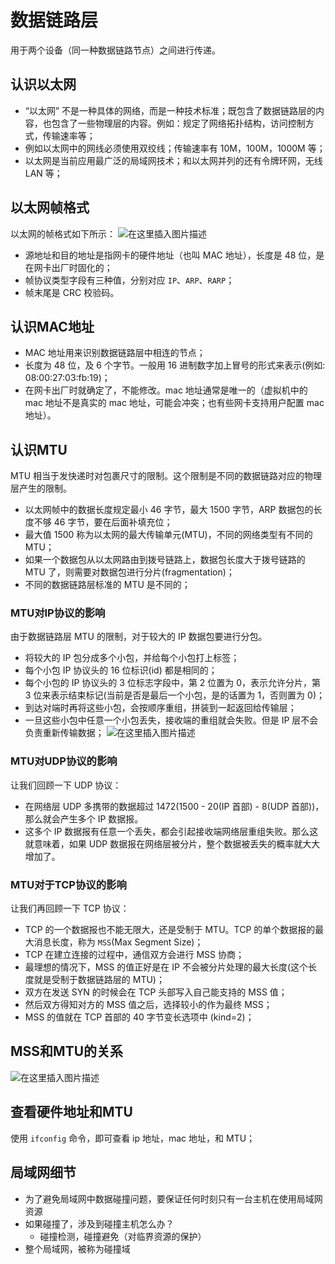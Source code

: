 ﻿# 数据链路层
用于两个设备（同一种数据链路节点）之间进行传递。



## 认识以太网
- “以太网” 不是一种具体的网络，而是一种技术标准；既包含了数据链路层的内容，也包含了一些物理层的内容。例如：规定了网络拓扑结构，访问控制方式，传输速率等；
- 例如以太网中的网线必须使用双绞线；传输速率有 10M，100M，1000M 等；
- 以太网是当前应用最广泛的局域网技术；和以太网并列的还有令牌环网，无线 LAN 等；

## 以太网帧格式
以太网的帧格式如下所示：
![在这里插入图片描述](https://i-blog.csdnimg.cn/direct/ff11d6fadf604fafa8d790b3e736d820.png)


- 源地址和目的地址是指网卡的硬件地址（也叫 MAC 地址），长度是 48 位，是在网卡出厂时固化的；
- 帧协议类型字段有三种值，分别对应 `IP`、`ARP`、`RARP`；
- 帧末尾是 CRC 校验码。

## 认识MAC地址
- MAC 地址用来识别数据链路层中相连的节点；
- 长度为 48 位，及 6 个字节。一般用 16 进制数字加上冒号的形式来表示(例如: 08:00:27:03:fb:19)；
- 在网卡出厂时就确定了，不能修改。mac 地址通常是唯一的（虚拟机中的 mac 地址不是真实的 mac 地址，可能会冲突；也有些网卡支持用户配置 mac 地址）。



## 认识MTU
MTU 相当于发快递时对包裹尺寸的限制。这个限制是不同的数据链路对应的物理层产生的限制。
- 以太网帧中的数据长度规定最小 46 字节，最大 1500 字节，ARP 数据包的长度不够 46 字节，要在后面补填充位；
- 最大值 1500 称为以太网的最大传输单元(MTU)，不同的网络类型有不同的 MTU；
- 如果一个数据包从以太网路由到拨号链路上，数据包长度大于拨号链路的 MTU 了，则需要对数据包进行分片(fragmentation)；
- 不同的数据链路层标准的 MTU 是不同的；


### MTU对IP协议的影响
由于数据链路层 MTU 的限制，对于较大的 IP 数据包要进行分包。
- 将较大的 IP 包分成多个小包，并给每个小包打上标签；
- 每个小包 IP 协议头的 16 位标识(id) 都是相同的；
- 每个小包的 IP 协议头的 3 位标志字段中，第 2 位置为 0，表示允许分片，第 3 位来表示结束标记(当前是否是最后一个小包，是的话置为 1，否则置为 0)；
- 到达对端时再将这些小包，会按顺序重组，拼装到一起返回给传输层；
- 一旦这些小包中任意一个小包丢失，接收端的重组就会失败。但是 IP 层不会负责重新传输数据；
![在这里插入图片描述](https://i-blog.csdnimg.cn/direct/773ad9e806524b9bbe3cf8529c598a23.png)

### MTU对UDP协议的影响
让我们回顾一下 UDP 协议：
- 在网络层 UDP 多携带的数据超过 1472(1500 - 20(IP 首部) - 8(UDP 首部))，那么就会产生多个 IP 数据报。
- 这多个 IP 数据报有任意一个丢失，都会引起接收端网络层重组失败。那么这就意味着，如果 UDP 数据报在网络层被分片，整个数据被丢失的概率就大大增加了。

### MTU对于TCP协议的影响
让我们再回顾一下 TCP 协议：
- TCP 的一个数据报也不能无限大，还是受制于 MTU。TCP 的单个数据报的最大消息长度，称为 `MSS`(Max Segment Size)；
- TCP 在建立连接的过程中，通信双方会进行 MSS 协商；
- 最理想的情况下，MSS 的值正好是在 IP 不会被分片处理的最大长度(这个长度就是受制于数据链路层的 MTU)；
- 双方在发送 SYN 的时候会在 TCP 头部写入自己能支持的 MSS 值；
- 然后双方得知对方的 MSS 值之后，选择较小的作为最终 MSS；
- MSS 的值就在 TCP 首部的 40 字节变长选项中 (kind=2)；

## MSS和MTU的关系
![在这里插入图片描述](https://i-blog.csdnimg.cn/direct/693edb88f65741d386e9bfc9f3a8944c.png)


## 查看硬件地址和MTU
使用 `ifconfig` 命令，即可查看 ip 地址，mac 地址，和 MTU；
## 局域网细节
- 为了避免局域网中数据碰撞问题，要保证任何时刻只有一台主机在使用局域网资源
- 如果碰撞了，涉及到碰撞主机怎么办？
	- 碰撞检测，碰撞避免（对临界资源的保护）
- 整个局域网，被称为碰撞域  


